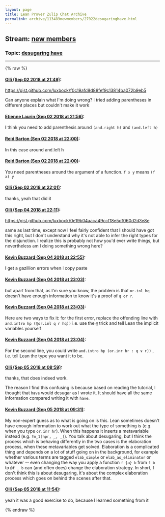```yaml
---
layout: page
title: Lean Prover Zulip Chat Archive 
permalink: archive/113489newmembers/27022desugaringhave.html
---
```


## Stream: [new members](index.html)
### Topic: [desugaring have](27022desugaringhave.html)

---


{% raw %}
#### [ Olli (Sep 02 2018 at 21:49)](https://leanprover.zulipchat.com/#narrow/stream/113489-new%20members/topic/desugaring%20have/near/133226383):
https://gist.github.com/luxbock/f0c19afd8d88fef9c13814ba072b9eb5

Can anyone explain what I'm doing wrong? I tried adding parentheses in different places but couldn't make it work

#### [ Etienne Laurin (Sep 02 2018 at 21:59)](https://leanprover.zulipchat.com/#narrow/stream/113489-new%20members/topic/desugaring%20have/near/133226658):
I think you need to add parenthesis around `(and.right h)` and  `(and.left h)`

#### [ Reid Barton (Sep 02 2018 at 22:00)](https://leanprover.zulipchat.com/#narrow/stream/113489-new%20members/topic/desugaring%20have/near/133226707):
In this case around and.left h

#### [ Reid Barton (Sep 02 2018 at 22:00)](https://leanprover.zulipchat.com/#narrow/stream/113489-new%20members/topic/desugaring%20have/near/133226708):
You need parentheses around the argument of a function. `f x y` means `(f x) y`

#### [ Olli (Sep 02 2018 at 22:01)](https://leanprover.zulipchat.com/#narrow/stream/113489-new%20members/topic/desugaring%20have/near/133226719):
thanks, yeah that did it

#### [ Olli (Sep 04 2018 at 22:11)](https://leanprover.zulipchat.com/#narrow/stream/113489-new%20members/topic/desugaring%20have/near/133333637):
https://gist.github.com/luxbock/0e19b04aaca49ccf18e5df060d2d3e8e

same as last time, except now I feel fairly confident that I should have got this right, but I don't understand why it's not able to infer the right types for the disjunction. I realize this is probably not how you'd ever write things, but nevertheless am I doing something wrong here?

#### [ Kevin Buzzard (Sep 04 2018 at 22:55)](https://leanprover.zulipchat.com/#narrow/stream/113489-new%20members/topic/desugaring%20have/near/133336029):
I get a gazillion errors when I copy paste

#### [ Kevin Buzzard (Sep 04 2018 at 23:03)](https://leanprover.zulipchat.com/#narrow/stream/113489-new%20members/topic/desugaring%20have/near/133336459):
but apart from that, as I'm sure you know, the problem is that `or.inl hq` doesn't have enough information to know it's a proof of `q or r`.

#### [ Kevin Buzzard (Sep 04 2018 at 23:03)](https://leanprover.zulipchat.com/#narrow/stream/113489-new%20members/topic/desugaring%20have/near/133336492):
Here are two ways to fix it: for the first error, replace the offending line with `and.intro hp (@or.inl q r hq))` i.e. use the `@` trick and tell Lean the implicit variables yourself

#### [ Kevin Buzzard (Sep 04 2018 at 23:04)](https://leanprover.zulipchat.com/#narrow/stream/113489-new%20members/topic/desugaring%20have/near/133336556):
For the second line, you could write `and.intro hp (or.inr hr : q ∨ r))` , i.e. tell Lean the type you want it to be.

#### [ Olli (Sep 05 2018 at 08:59)](https://leanprover.zulipchat.com/#narrow/stream/113489-new%20members/topic/desugaring%20have/near/133358915):
thanks, that does indeed work.

The reason I find this confusing is because based on reading the tutorial, I thought that `have` would desugar as I wrote it. It should have all the same information compared writing it with `have`.

#### [ Kevin Buzzard (Sep 05 2018 at 09:31)](https://leanprover.zulipchat.com/#narrow/stream/113489-new%20members/topic/desugaring%20have/near/133360074):
My non-expert guess as to what is going on is this. Lean sometimes doesn't have enough information to work out what the type of something is (e.g. when you type `or.inr hr`). When this happens it inserts a metavariable instead (e.g. `?m_1[hpr, _, _]`). You talk about desugaring, but I think the process which is behaving differently in the two cases is the elaboration process, when these metavariables get solved. Elaboration is a complicated thing and depends on a lot of stuff going on in the background, for example whether various terms are tagged `elab_simple` or `elab_as_eliminator` or whatever -- even changing the way you apply a function `f {a} b` from `f b` to `@f _ b` can (and often does) change the elaboration strategy. In short, I don't think this is about desugaring, it's about the complex elaboration process which goes on behind the scenes after that.

#### [ Olli (Sep 05 2018 at 11:54)](https://leanprover.zulipchat.com/#narrow/stream/113489-new%20members/topic/desugaring%20have/near/133365624):
yeah it was a good exercise to do, because I learned something from it


{% endraw %}

